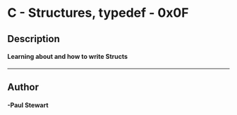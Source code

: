 # C - Structures, typedef - 0x0F 
## Description 
#### Learning about and how to write Structs
 --- 
## Author 
#### -Paul Stewart